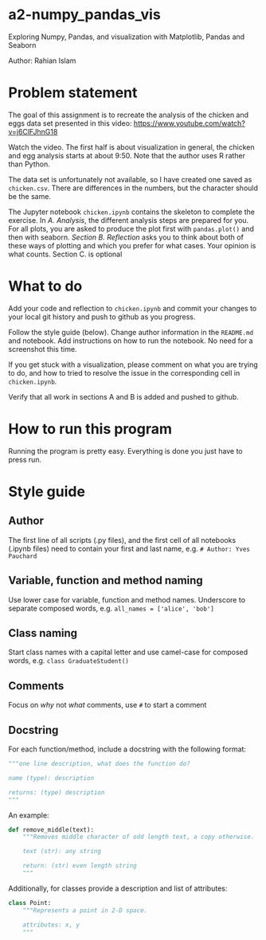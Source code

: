 # a2-numpy_pandas_vis
Exploring Numpy, Pandas, and visualization with Matplotlib, Pandas and Seaborn

Author: Rahian Islam

# Problem statement
The goal of this assignment is to recreate the analysis of the chicken and eggs data set presented in this video:
https://www.youtube.com/watch?v=j6ClFJhnG18

Watch the video. The first half is about visualization in general, the chicken and egg analysis starts at about 9:50. Note that the author uses R rather than Python.

The data set is unfortunately not available, so I have created one saved as `chicken.csv`. There are differences in the numbers, but the character should be the same.

The Jupyter notebook `chicken.ipynb` contains the skeleton to complete the exercise.
In _A. Analysis_, the different analysis steps are prepared for you. For all plots, you are asked to produce the plot first with `pandas.plot()` and then with seaborn. _Section B. Reflection_ asks you to think about both of these ways of plotting and which you prefer for what cases. Your opinion is what counts.
Section C. is optional

# What to do

Add your code and reflection to `chicken.ipynb` and commit your changes to your local git history and push to github as you progress.

Follow the style guide (below). Change author information in the `README.md` and notebook. Add instructions on how to run the notebook. No need for a screenshot this time.

If you get stuck with a visualization, please comment on what you are trying to do, and how to tried to resolve the issue in the corresponding cell in `chicken.ipynb`. 

Verify that all work in sections A and B is added and pushed to github.

# How to run this program
Running the program is pretty easy. Everything is done you just have to press run.

# Style guide
## Author
The first line of all scripts (.py files), and the first cell of all notebooks (.ipynb files) need to contain your first and last name, e.g. `# Author: Yves Pauchard`

## Variable, function and method naming
Use lower case for variable, function and method names. Underscore to separate composed words, e.g. `all_names = ['alice', 'bob']`

## Class naming
Start class names with a capital letter and use camel-case for composed words, e.g. `class GraduateStudent()`

## Comments
Focus on _why_ not _what_ comments, use `#` to start a comment

## Docstring
For each function/method, include a docstring with the following format:
```python
"""one line description, what does the function do?

name (type): description

returns: (type) description
"""
```

An example:
```python
def remove_middle(text):
    """Removes middle character of odd length text, a copy otherwise.

    text (str): any string

    return: (str) even length string
    """
```

Additionally, for classes provide a description and list of attributes:
```python
class Point:
    """Represents a point in 2-D space.

    attributes: x, y
    """
```

